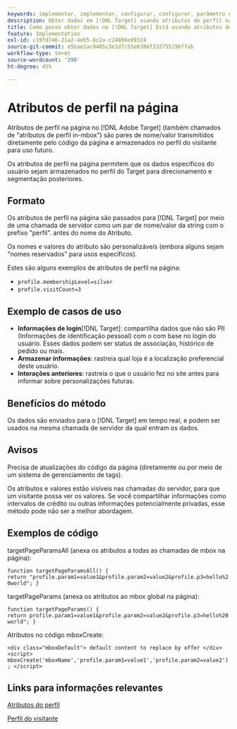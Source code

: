 ```yaml
---
keywords: implementar, implementar, configurar, configurar, parâmetro de página
description: Obter dados em [!DNL Target] usando atributos de perfil na página.
title: Como posso obter dados no [!DNL Target] Está usando atributos de perfil na página?
feature: Implementation
exl-id: c19fd746-21a2-4eb5-8c2a-c24806e09324
source-git-commit: e5bae1ac9485c3e1d7c55e6386f332755196ffab
workflow-type: tm+mt
source-wordcount: '298'
ht-degree: 45%

---
```


# Atributos de perfil na página

Atributos de perfil na página no [!DNL Adobe Target] (também chamados de &quot;atributos de perfil in-mbox&quot;) são pares de nome/valor transmitidos diretamente pelo código da página e armazenados no perfil do visitante para uso futuro.

Os atributos de perfil na página permitem que os dados específicos do usuário sejam armazenados no perfil do Target para direcionamento e segmentação posteriores.

## Formato

Os atributos de perfil na página são passados para [!DNL Target] por meio de uma chamada de servidor como um par de nome/valor da string com o prefixo &quot;perfil&quot;. antes do nome do Atributo.

Os nomes e valores do atributo são personalizáveis (embora alguns sejam &quot;nomes reservados&quot; para usos específicos).

Estes são alguns exemplos de atributos de perfil na página:

* `profile.membershipLevel=silver`
* `profile.visitCount=3`

## Exemplo de casos de uso

* **Informações de login**[!DNL Target]: compartilha dados que não são PII (Informações de identificação pessoal) com o com base no login do usuário. Esses dados podem ser status de associação, histórico de pedido ou mais.
* **Armazenar informações**: rastreia qual loja é a localização preferencial deste usuário.
* **Interações anteriores**: rastreia o que o usuário fez no site antes para informar sobre personalizações futuras.

## Benefícios do método

Os dados são enviados para o [!DNL Target] em tempo real, e podem ser usados na mesma chamada de servidor da qual entram os dados.

## Avisos

Precisa de atualizações do código da página (diretamente ou por meio de um sistema de gerenciamento de tags).

Os atributos e valores estão visíveis nas chamadas do servidor, para que um visitante possa ver os valores. Se você compartilhar informações como intervalos de crédito ou outras informações potencialmente privadas, esse método pode não ser a melhor abordagem.

## Exemplos de código

targetPageParamsAll (anexa os atributos a todas as chamadas de mbox na página):

`function targetPageParamsAll() { return "profile.param1=value1&profile.param2=value2&profile.p3=hello%20world"; }`

targetPageParams (anexa os atributos ao mbox global na página):

`function targetPageParams() { return profile.param1=value1&profile.param2=value2&profile.p3=hello%20world"; }`

Atributos no código mboxCreate:

`<div class="mboxDefault"> default content to replace by offer </div> <script> mboxCreate('mboxName','profile.param1=value1','profile.param2=value2'); </script>`

## Links para informações relevantes

[Atributos do perfil](https://experienceleague.adobe.com/docs/target/using/audiences/visitor-profiles/profile-parameters.html)

[Perfil do visitante](https://experienceleague.adobe.com/docs/target/using/audiences/create-audiences/categories-audiences/visitor-profile.html)
